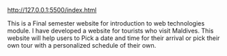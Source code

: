 http://127.0.0.1:5500/index.html

This is a Final semester website for introduction to web technologies module. I have developed a website for tourists who visit Maldives. This website will help users to Pick a date and time for their arrival or pick their own tour with a personalized schedule of their own.

